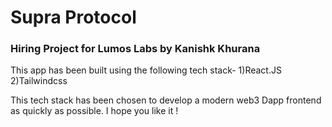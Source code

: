 # Supra Protocol
### Hiring Project for Lumos Labs by Kanishk Khurana
This app has been built using the following tech stack-
1)React.JS
2)Tailwindcss

This tech stack has been chosen to develop a modern web3 Dapp frontend as quickly as possible.
I hope  you like it !
 


